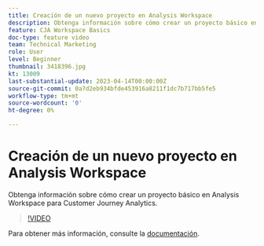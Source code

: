 ```yaml
---
title: Creación de un nuevo proyecto en Analysis Workspace
description: Obtenga información sobre cómo crear un proyecto básico en Analysis Workspace para Customer Journey Analytics.
feature: CJA Workspace Basics
doc-type: feature video
team: Technical Marketing
role: User
level: Beginner
thumbnail: 3418396.jpg
kt: 13009
last-substantial-update: 2023-04-14T00:00:00Z
source-git-commit: 0a7d2eb934bfde453916a8211f1dc7b717bb5fe5
workflow-type: tm+mt
source-wordcount: '0'
ht-degree: 0%

---
```


# Creación de un nuevo proyecto en Analysis Workspace

Obtenga información sobre cómo crear un proyecto básico en Analysis Workspace para Customer Journey Analytics.

>[!VIDEO](https://video.tv.adobe.com/v/3418396/?learn=on&quality=12)

Para obtener más información, consulte la [documentación](https://experienceleague.adobe.com/docs/analytics-platform/using/cja-workspace/perform-basic-analysis.html).
